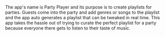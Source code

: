 The app's name is Party Player and its purpose is to create playlists for parties. Guests come into the party and add genres or songs to the playlist and the app auto generates a playlist that can be tweaked in real time. This app takes the hassle out of trying to curate the perfect playlist for a party because everyone there gets to listen to their taste of music.
